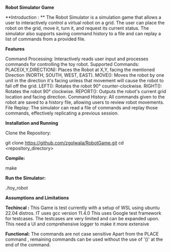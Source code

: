 **Robot Simulator Game**

**Introduction : **
The Robot Simulator is a simulation game that allows a user to interactively control a virtual robot on a grid. The user can place the robot on the grid, move it, turn it, and request its current status. The simulator also supports saving command history to a file and can replay a list of commands from a provided file.

**Features**

Command Processing: Interactively reads user input and processes commands for controlling the toy robot.
Supported Commands:
PLACE(X,Y,DIRECTION): Places the Robot at X,Y, facing the mentioned Direction (NORTH, SOUTH, WEST, EAST).
MOVE(): Moves the robot by one unit in the direction it's facing unless that movement will cause the robot to fall off the grid.
LEFT(): Rotates the robot 90° counter-clockwise.
RIGHT(): Rotates the robot 90° clockwise.
REPORT(): Outputs the robot's current grid location and facing direction.
Command History: All commands given to the robot are saved to a history file, allowing users to review robot movements.
File Replay: The simulator can read a file of commands and replay those commands, effectively replicating a previous session.

**Installation and Running**

Clone the Repository:

git clone https://github.com/zgolwala/RobotGame.git
cd <repository_directory>

**Compile:**

make

**Run the Simulator:**

./toy_robot

**Assumptions and Limitations**

**Techincal :**
This Game is test currently with a setup of WSL using ubuntu 22.04 distros. IT uses gcc version 11.4.0
This uses Google test framework for testcases. The testcases are very limited and can be expanded upon.
This need a UI and comprehensive logger to make it more extensive

**Functional:**
The commands are not case sensitive
Apart from the PLACE command , remaining commands can be used without the use of '()' at the end of the command.

